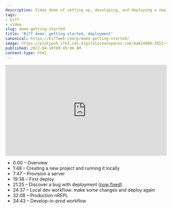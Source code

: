 ```yaml
---
description: Video demo of setting up, developing, and deploying a new Biff project.
tags:
- biff
- video
slug: demo-getting-started
title: 'Biff demo: getting started, deployment'
canonical: https://biffweb.com/p/demo-getting-started/
image: https://platypub.sfo3.cdn.digitaloceanspaces.com/6a614860-3851-46a7-8cbf-cc43c0328386
published: 2022-04-10T00:45:06 AM
content-type: html
---
```


<div style="padding: 56.25% 0 0 0; position: relative;"><iframe style="position: absolute; top: 0; left: 0; width: 100%; height: 100%;" title="Biff demo: getting started, deployment" src="https://player.vimeo.com/video/697660202?h=05617f80a2&amp;badge=0&amp;autopause=0&amp;player_id=0&amp;app_id=58479" frameborder="0" allowfullscreen="allowfullscreen"></iframe></div>
<div data-mobiledoc="{&quot;version&quot;:&quot;0.3.2&quot;,&quot;atoms&quot;:[],&quot;cards&quot;:[[&quot;html&quot;,{&quot;html&quot;:&quot;&lt;div style=\&quot;padding:56.25% 0 0 0;position:relative;\&quot;&gt;&lt;iframe src=\&quot;https://player.vimeo.com/video/697660202?h=05617f80a2&amp;badge=0&amp;autopause=0&amp;player_id=0&amp;app_id=58479\&quot; frameborder=\&quot;0\&quot; allow=\&quot;autoplay; fullscreen; picture-in-picture\&quot; allowfullscreen style=\&quot;position:absolute;top:0;left:0;width:100%;height:100%;\&quot; title=\&quot;Biff demo: getting started, deployment\&quot;&gt;&lt;/iframe&gt;&lt;/div&gt;&lt;script src=\&quot;https://player.vimeo.com/api/player.js\&quot;&gt;&lt;/script&gt;&quot;}]],&quot;markups&quot;:[[&quot;a&quot;,[&quot;href&quot;,&quot;https://github.com/jacobobryant/biff/releases/tag/v0.4.1-beta&quot;]]],&quot;sections&quot;:[[10,0],[3,&quot;ul&quot;,[[[0,[],0,&quot;0:00 &ndash; Overview&quot;]],[[0,[],0,&quot;1:48 &ndash; Creating a new project and running it locally&quot;]],[[0,[],0,&quot;7:47 &ndash; Provision a server&quot;]],[[0,[],0,&quot;19:38 &ndash; First deploy&quot;]],[[0,[],0,&quot;21:25 &ndash; Discover a bug with deployment (&quot;],[0,[0],1,&quot;now fixed&quot;],[0,[],0,&quot;)&quot;]],[[0,[],0,&quot;24:37 &ndash; Local dev workflow: make some changes and deploy again&quot;]],[[0,[],0,&quot;32:08 &ndash; Production nREPL&quot;]],[[0,[],0,&quot;34:43 &ndash; Develop-in-prod workflow&quot;]]]]]}">
<div>
<ul>
<li>0:00 &ndash; Overview</li>
<li>1:48 &ndash; Creating a new project and running it locally</li>
<li>7:47 &ndash; Provision a server</li>
<li>19:38 &ndash; First deploy</li>
<li>21:25 &ndash; Discover a bug with deployment (<a href="https://github.com/jacobobryant/biff/releases/tag/v0.4.1-beta">now fixed</a>)</li>
<li>24:37 &ndash; Local dev workflow: make some changes and deploy again</li>
<li>32:08 &ndash; Production nREPL</li>
<li>34:43 &ndash; Develop-in-prod workflow</li>
</ul>
</div>
</div>